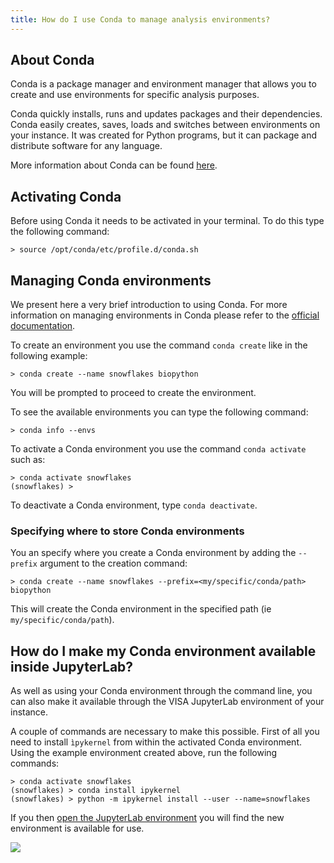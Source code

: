 ```yaml
---
title: How do I use Conda to manage analysis environments?
---
```


## About Conda

Conda is a package manager and environment manager that allows you to create and use environments for specific analysis purposes. 

Conda quickly installs, runs and updates packages and their dependencies. Conda easily creates, saves, loads and switches between environments on your instance. It was created for Python programs, but it can package and distribute software for any language.

More information about Conda can be found [here](https://docs.conda.io).

## Activating Conda

Before using Conda it needs to be activated in your terminal. To do this type the following command:

```
> source /opt/conda/etc/profile.d/conda.sh
```

## Managing Conda environments

We present here a very brief introduction to using Conda. For more information on managing environments in Conda please refer to the [official documentation](
https://docs.conda.io/projects/conda/en/latest/user-guide/getting-started.html#managing-environments).

To create an environment you use the command `conda create` like in the following example:

```
> conda create --name snowflakes biopython
```

You will be prompted to proceed to create the environment.

To see the available environments you can type the following command:

```
> conda info --envs
```

To activate a Conda environment you use the command `conda activate` such as:

```
> conda activate snowflakes
(snowflakes) >
```

To deactivate a Conda environment, type `conda deactivate`.

### Specifying where to store Conda environments

You an specify where you create a Conda environment by adding the `--prefix` argument to the creation command:

```
> conda create --name snowflakes --prefix=<my/specific/conda/path> biopython 
```

This will create the Conda environment in the specified path (ie `my/specific/conda/path`).

## How do I make my Conda environment available inside JupyterLab?

As well as using your Conda environment through the command line, you can also make it available through the VISA JupyterLab environment of your instance.

A couple of commands are necessary to make this possible. First of all you need to install `ìpykernel` from within the activated Conda environment. Using the example environment created above, run the following commands:

```
> conda activate snowflakes
(snowflakes) > conda install ipykernel
(snowflakes) > python -m ipykernel install --user --name=snowflakes
```

If you then [open the JupyterLab environment](/help/instances/open-jupyterlab) you will find the new environment is available for use.

![](/api/docs/assets/visa-conda-jupyter.png)

